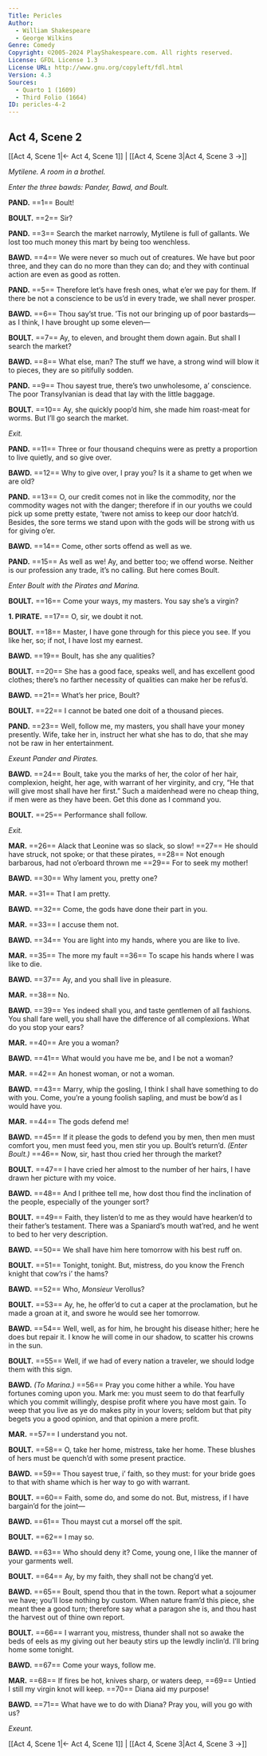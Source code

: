 ```yaml
---
Title: Pericles
Author: 
  - William Shakespeare
  - George Wilkins
Genre: Comedy
Copyright: ©2005-2024 PlayShakespeare.com. All rights reserved.
License: GFDL License 1.3
License URL: http://www.gnu.org/copyleft/fdl.html
Version: 4.3
Sources:
  - Quarto 1 (1609)
  - Third Folio (1664)
ID: pericles-4-2
---
```


## Act 4, Scene 2
[[Act 4, Scene 1|← Act 4, Scene 1]] | [[Act 4, Scene 3|Act 4, Scene 3 →]]

*Mytilene. A room in a brothel.*

*Enter the three bawds: Pander, Bawd, and Boult.*

**PAND.**
==1== Boult!

**BOULT.**
==2== Sir?

**PAND.**
==3== Search the market narrowly, Mytilene is full of gallants. We lost too much money this mart by being too wenchless.

**BAWD.**
==4== We were never so much out of creatures. We have but poor three, and they can do no more than they can do; and they with continual action are even as good as rotten.

**PAND.**
==5== Therefore let’s have fresh ones, what e’er we pay for them. If there be not a conscience to be us’d in every trade, we shall never prosper.

**BAWD.**
==6== Thou say’st true. ’Tis not our bringing up of poor bastards—as I think, I have brought up some eleven⁠—

**BOULT.**
==7== Ay, to eleven, and brought them down again. But shall I search the market?

**BAWD.**
==8== What else, man? The stuff we have, a strong wind will blow it to pieces, they are so pitifully sodden.

**PAND.**
==9== Thou sayest true, there’s two unwholesome, a’ conscience. The poor Transylvanian is dead that lay with the little baggage.

**BOULT.**
==10== Ay, she quickly poop’d him, she made him roast-meat for worms. But I’ll go search the market.

*Exit.*

**PAND.**
==11== Three or four thousand chequins were as pretty a proportion to live quietly, and so give over.

**BAWD.**
==12== Why to give over, I pray you? Is it a shame to get when we are old?

**PAND.**
==13== O, our credit comes not in like the commodity, nor the commodity wages not with the danger; therefore if in our youths we could pick up some pretty estate, ’twere not amiss to keep our door hatch’d. Besides, the sore terms we stand upon with the gods will be strong with us for giving o’er.

**BAWD.**
==14== Come, other sorts offend as well as we.

**PAND.**
==15== As well as we! Ay, and better too; we offend worse. Neither is our profession any trade, it’s no calling. But here comes Boult.

*Enter Boult with the Pirates and Marina.*

**BOULT.**
==16== Come your ways, my masters. You say she’s a virgin?

**1. PIRATE.**
==17== O, sir, we doubt it not.

**BOULT.**
==18== Master, I have gone through for this piece you see. If you like her, so; if not, I have lost my earnest.

**BAWD.**
==19== Boult, has she any qualities?

**BOULT.**
==20== She has a good face, speaks well, and has excellent good clothes; there’s no farther necessity of qualities can make her be refus’d.

**BAWD.**
==21== What’s her price, Boult?

**BOULT.**
==22== I cannot be bated one doit of a thousand pieces.

**PAND.**
==23== Well, follow me, my masters, you shall have your money presently. Wife, take her in, instruct her what she has to do, that she may not be raw in her entertainment.

*Exeunt Pander and Pirates.*

**BAWD.**
==24== Boult, take you the marks of her, the color of her hair, complexion, height, her age, with warrant of her virginity, and cry, “He that will give most shall have her first.” Such a maidenhead were no cheap thing, if men were as they have been. Get this done as I command you.

**BOULT.**
==25== Performance shall follow.

*Exit.*

**MAR.**
==26== Alack that Leonine was so slack, so slow!
==27== He should have struck, not spoke; or that these pirates,
==28== Not enough barbarous, had not o’erboard thrown me
==29== For to seek my mother!

**BAWD.**
==30== Why lament you, pretty one?

**MAR.**
==31== That I am pretty.

**BAWD.**
==32== Come, the gods have done their part in you.

**MAR.**
==33== I accuse them not.

**BAWD.**
==34== You are light into my hands, where you are like to live.

**MAR.**
==35== The more my fault
==36== To scape his hands where I was like to die.

**BAWD.**
==37== Ay, and you shall live in pleasure.

**MAR.**
==38== No.

**BAWD.**
==39== Yes indeed shall you, and taste gentlemen of all fashions. You shall fare well, you shall have the difference of all complexions. What do you stop your ears?

**MAR.**
==40== Are you a woman?

**BAWD.**
==41== What would you have me be, and I be not a woman?

**MAR.**
==42== An honest woman, or not a woman.

**BAWD.**
==43== Marry, whip the gosling, I think I shall have something to do with you. Come, you’re a young foolish sapling, and must be bow’d as I would have you.

**MAR.**
==44== The gods defend me!

**BAWD.**
==45== If it please the gods to defend you by men, then men must comfort you, men must feed you, men stir you up. Boult’s return’d.
*(Enter Boult.)*
==46== Now, sir, hast thou cried her through the market?

**BOULT.**
==47== I have cried her almost to the number of her hairs, I have drawn her picture with my voice.

**BAWD.**
==48== And I prithee tell me, how dost thou find the inclination of the people, especially of the younger sort?

**BOULT.**
==49== Faith, they listen’d to me as they would have hearken’d to their father’s testament. There was a Spaniard’s mouth wat’red, and he went to bed to her very description.

**BAWD.**
==50== We shall have him here tomorrow with his best ruff on.

**BOULT.**
==51== Tonight, tonight. But, mistress, do you know the French knight that cow’rs i’ the hams?

**BAWD.**
==52== Who, *Monsieur* Verollus?

**BOULT.**
==53== Ay, he, he offer’d to cut a caper at the proclamation, but he made a groan at it, and swore he would see her tomorrow.

**BAWD.**
==54== Well, well, as for him, he brought his disease hither; here he does but repair it. I know he will come in our shadow, to scatter his crowns in the sun.

**BOULT.**
==55== Well, if we had of every nation a traveler, we should lodge them with this sign.

**BAWD.**
*(To Marina.)*
==56== Pray you come hither a while. You have fortunes coming upon you. Mark me: you must seem to do that fearfully which you commit willingly, despise profit where you have most gain. To weep that you live as ye do makes pity in your lovers; seldom but that pity begets you a good opinion, and that opinion a mere profit.

**MAR.**
==57== I understand you not.

**BOULT.**
==58== O, take her home, mistress, take her home. These blushes of hers must be quench’d with some present practice.

**BAWD.**
==59== Thou sayest true, i’ faith, so they must: for your bride goes to that with shame which is her way to go with warrant.

**BOULT.**
==60== Faith, some do, and some do not. But, mistress, if I have bargain’d for the joint⁠—

**BAWD.**
==61== Thou mayst cut a morsel off the spit.

**BOULT.**
==62== I may so.

**BAWD.**
==63== Who should deny it? Come, young one, I like the manner of your garments well.

**BOULT.**
==64== Ay, by my faith, they shall not be chang’d yet.

**BAWD.**
==65== Boult, spend thou that in the town. Report what a sojoumer we have; you’ll lose nothing by custom. When nature fram’d this piece, she meant thee a good turn; therefore say what a paragon she is, and thou hast the harvest out of thine own report.

**BOULT.**
==66== I warrant you, mistress, thunder shall not so awake the beds of eels as my giving out her beauty stirs up the lewdly inclin’d. I’ll bring home some tonight.

**BAWD.**
==67== Come your ways, follow me.

**MAR.**
==68== If fires be hot, knives sharp, or waters deep,
==69== Untied I still my virgin knot will keep.
==70== Diana aid my purpose!

**BAWD.**
==71== What have we to do with Diana? Pray you, will you go with us?

*Exeunt.*

[[Act 4, Scene 1|← Act 4, Scene 1]] | [[Act 4, Scene 3|Act 4, Scene 3 →]]